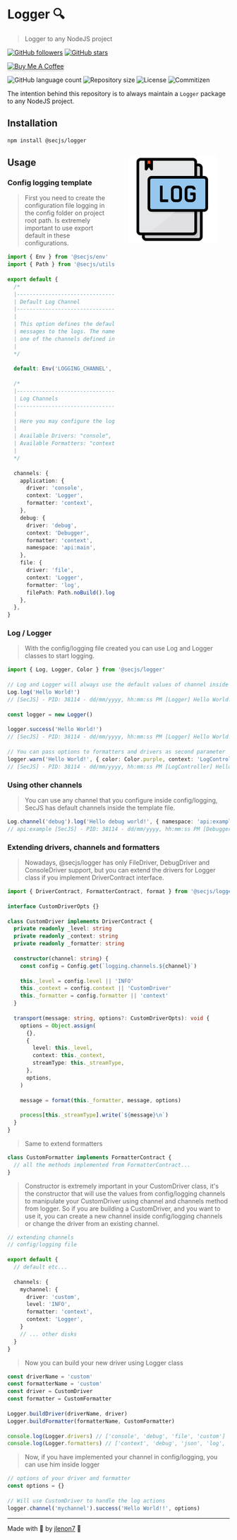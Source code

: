 # Logger 🔍

> Logger to any NodeJS project

[![GitHub followers](https://img.shields.io/github/followers/jlenon7.svg?style=social&label=Follow&maxAge=2592000)](https://github.com/jlenon7?tab=followers)
[![GitHub stars](https://img.shields.io/github/stars/secjs/logger.svg?style=social&label=Star&maxAge=2592000)](https://github.com/secjs/logger/stargazers/)

<p>
    <a href="https://www.buymeacoffee.com/secjs" target="_blank"><img src="https://www.buymeacoffee.com/assets/img/custom_images/orange_img.png" alt="Buy Me A Coffee" style="height: 41px !important;width: 174px !important;box-shadow: 0px 3px 2px 0px rgba(190, 190, 190, 0.5) !important;-webkit-box-shadow: 0px 3px 2px 0px rgba(190, 190, 190, 0.5) !important;" ></a>
</p>

<p>
  <img alt="GitHub language count" src="https://img.shields.io/github/languages/count/secjs/logger?style=for-the-badge&logo=appveyor">

  <img alt="Repository size" src="https://img.shields.io/github/repo-size/secjs/logger?style=for-the-badge&logo=appveyor">

  <img alt="License" src="https://img.shields.io/badge/license-MIT-brightgreen?style=for-the-badge&logo=appveyor">

  <img alt="Commitizen" src="https://img.shields.io/badge/commitizen-friendly-brightgreen?style=for-the-badge&logo=appveyor">
</p>

The intention behind this repository is to always maintain a `Logger` package to any NodeJS project.

<img src=".github/logger.png" width="200px" align="right" hspace="30px" vspace="100px">

## Installation

```bash
npm install @secjs/logger
```

## Usage

### Config logging template

> First you need to create the configuration file logging in the config folder on project root path. Is extremely important to use export default in these configurations.

```ts
import { Env } from '@secjs/env'
import { Path } from '@secjs/utils'

export default {
  /*
  |--------------------------------------------------------------------------
  | Default Log Channel
  |--------------------------------------------------------------------------
  |
  | This option defines the default log channel that gets used when writing
  | messages to the logs. The name specified in this option should match
  | one of the channels defined in the "channels" configuration object.
  |
  */

  default: Env('LOGGING_CHANNEL', 'application'),

  /*
  |--------------------------------------------------------------------------
  | Log Channels
  |--------------------------------------------------------------------------
  |
  | Here you may configure the log channels for your application.
  |
  | Available Drivers: "console", "debug", "file".
  | Available Formatters: "context", "debug", "json", "log".
  |
  */

  channels: {
    application: {
      driver: 'console',
      context: 'Logger',
      formatter: 'context',
    },
    debug: {
      driver: 'debug',
      context: 'Debugger',
      formatter: 'context',
      namespace: 'api:main',
    },
    file: {
      driver: 'file',
      context: 'Logger',
      formatter: 'log',
      filePath: Path.noBuild().logs('secjs.log'),
    },
  },
}
```

### Log / Logger

> With the config/logging file created you can use Log and Logger classes to start logging.

```ts
import { Log, Logger, Color } from '@secjs/logger'

// Log and Logger will always use the default values of channel inside config/logging, the default channel in here is "application".
Log.log('Hello World!')
// [SecJS] - PID: 38114 - dd/mm/yyyy, hh:mm:ss PM [Logger] Hello World! +0ms

const logger = new Logger()

logger.success('Hello World!')
// [SecJS] - PID: 38114 - dd/mm/yyyy, hh:mm:ss PM [Logger] Hello World! +0ms

// You can pass options to formatters and drivers as second parameter
logger.warn('Hello World!', { color: Color.purple, context: 'LogController' })
// [SecJS] - PID: 38114 - dd/mm/yyyy, hh:mm:ss PM [LogController] Hello World! +0ms
```

### Using other channels

> You can use any channel that you configure inside config/logging, SecJS has default channels inside the template file.

```ts
Log.channel('debug').log('Hello debug world!', { namespace: 'api:example' })
// api:example [SecJS] - PID: 38114 - dd/mm/yyyy, hh:mm:ss PM [Debugger] Hello debug world! +0ms
```

### Extending drivers, channels and formatters

> Nowadays, @secjs/logger has only FileDriver, DebugDriver and ConsoleDriver support, but you can extend the drivers for Logger class if you implement DriverContract interface.

```ts
import { DriverContract, FormatterContract, format } from '@secjs/logger'

interface CustomDriverOpts {}

class CustomDriver implements DriverContract {
  private readonly _level: string
  private readonly _context: string
  private readonly _formatter: string
  
  constructor(channel: string) {
    const config = Config.get(`logging.channels.${channel}`)
    
    this._level = config.level || 'INFO'
    this._context = config.context || 'CustomDriver'
    this._formatter = config.formatter || 'context'
  }

  transport(message: string, options?: CustomDriverOpts): void {
    options = Object.assign(
      {},
      {
        level: this._level,
        context: this._context,
        streamType: this._streamType,
      },
      options,
    )

    message = format(this._formatter, message, options)

    process[this._streamType].write(`${message}\n`)
  }
}
```

> Same to extend formatters

```ts
class CustomFormatter implements FormatterContract {
  // all the methods implemented from FormatterContract...
}
```

> Constructor is extremely important in your CustomDriver class, it's the constructor that will use the values from config/logging channels to manipulate your CustomDriver using channel and channels method from logger. 
> So if you are building a CustomDriver, and you want to use it, you can create a new channel inside config/logging channels or change the driver from an existing channel.

```ts
// extending channels
// config/logging file

export default {
  // default etc...
  
  channels: {
    mychannel: {
      driver: 'custom',
      level: 'INFO',
      formatter: 'context',
      context: 'Logger',
    }
    // ... other disks
  }
}
```

> Now you can build your new driver using Logger class

```ts
const driverName = 'custom'
const formatterName = 'custom'
const driver = CustomDriver
const formatter = CustomFormatter

Logger.buildDriver(driverName, driver)
Logger.buildFormatter(formatterName, CustomFormatter)

console.log(Logger.drivers) // ['console', 'debug', 'file', 'custom']
console.log(Logger.formatters) // ['context', 'debug', 'json', 'log', 'custom']
```

> Now, if you have implemented your channel in config/logging, you can use him inside logger

```ts
// options of your driver and formatter
const options = {}

// Will use CustomDriver to handle the log actions
logger.channel('mychannel').success('Hello World!!', options)
```

---

Made with 🖤 by [jlenon7](https://github.com/jlenon7) :wave:
